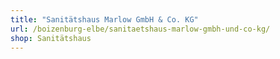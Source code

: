 ```yaml
---
title: "Sanitätshaus Marlow GmbH & Co. KG"
url: /boizenburg-elbe/sanitaetshaus-marlow-gmbh-und-co-kg/
shop: Sanitätshaus
---
```

